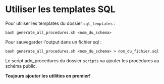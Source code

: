 # Utiliser les templates SQL

Pour utiliser les templates du dossier `sql_templates` :
```
bash generate_all_procedures.sh <nom_du_schema>
```

Pour sauvegarder l'output dans un fichier sql :
```
bash generate_all_procedures.sh <nom_du_schema> > nom_du_fichier.sql
```


Le script add_procedures du dossier `scripts` va ajouter les procédures au schéma public.

**Toujours ajouter les utilities en premier!**
